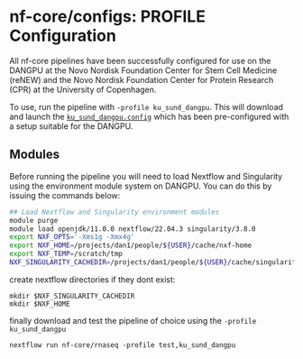 # nf-core/configs: PROFILE Configuration

All nf-core pipelines have been successfully configured for use on the DANGPU at the 
Novo Nordisk Foundation Center for Stem Cell Medicine (reNEW) and the Novo Nordisk Foundation Center for Protein Research (CPR) at the University of Copenhagen.

To use, run the pipeline with `-profile ku_sund_dangpu`. This will download and launch the [`ku_sund_dangpu.config`](../conf/ku_sund_dangpu.config) which has been pre-configured with a setup suitable for the DANGPU.

## Modules

Before running the pipeline you will need to load Nextflow and Singularity using the environment module system on DANGPU. You can do this by issuing the commands below:

```bash
## Load Nextflow and Singularity environment modules
module purge
module load openjdk/11.0.0 nextflow/22.04.3 singularity/3.8.0 
export NXF_OPTS='-Xms1g -Xmx4g'
export NXF_HOME=/projects/dan1/people/${USER}/cache/nxf-home
export NXF_TEMP=/scratch/tmp
NXF_SINGULARITY_CACHEDIR=/projects/dan1/people/${USER}/cache/singularity-images 
```

create nextflow directories if they dont exist:
```
mkdir $NXF_SINGULARITY_CACHEDIR
mkdir $NXF_HOME
```

finally download and test the pipeline of choice using the `-profile ku_sund_dangpu` 
```
nextflow run nf-core/rnaseq -profile test,ku_sund_dangpu
```
